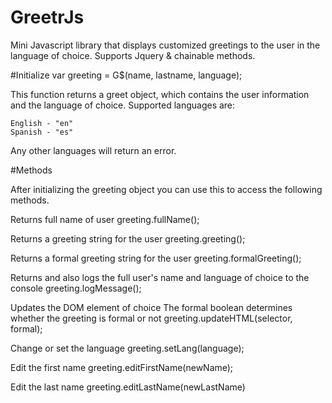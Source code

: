 # GreetrJs
Mini Javascript library that displays customized greetings to the user in the language of choice. Supports Jquery & chainable methods.

#Initialize
  var greeting = G$(name, lastname, language);
  
  This function returns a greet object, which contains the user information and the language of choice.
  Supported languages are:
  
	English - "en"
	Spanish - "es"
	
	
  Any other languages will return an error.
  
#Methods

After initializing the greeting object you can use this to access the following methods.

Returns full name of user
greeting.fullName();

Returns a greeting string for the user
greeting.greeting(); 

Returns a formal greeting string for the user
greeting.formalGreeting();

Returns and also logs the full user's name and language of choice to the console
greeting.logMessage();

Updates the DOM element of choice
The formal boolean determines whether the greeting is formal or not
greeting.updateHTML(selector, formal);

Change or set the language
greeting.setLang(language);

Edit the first name
greeting.editFirstName(newName);

Edit the last name
greeting.editLastName(newLastName)

